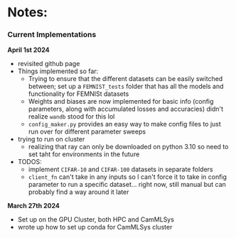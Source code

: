# Notes:

### Current Implementations


**April 1st 2024**
- revisited github page
- Things implemented so far:
    - Trying to ensure that the different datasets can be easily switched between; set up a `FEMNIST_tests` folder that has all the models and functionality for FEMNISt datasets
    - Weights and biases are now implemented for basic info (config parameters, along with accumulated losses and accuracies) didn't realize `wandb` stood for this lol
    - `config_maker.py` provides an easy way to make config files to just run over for different parameter sweeps
- trying to run on cluster
    - realizing that ray can only be downloaded on python 3.10 so need to set taht for environments in the future
- TODOS:
    - implement `CIFAR-10` and `CIFAR-100` datasets in separate folders
    - `client_fn` can't take in any inputs so I can't force it to take in config parameter to run a specific dataset... right now, still manual but can probably find a way around it later
    


**March 27th 2024**
- Set up on the GPU Cluster, both HPC and CamMLSys
- wrote up how to set up conda for CamMLSys cluster
